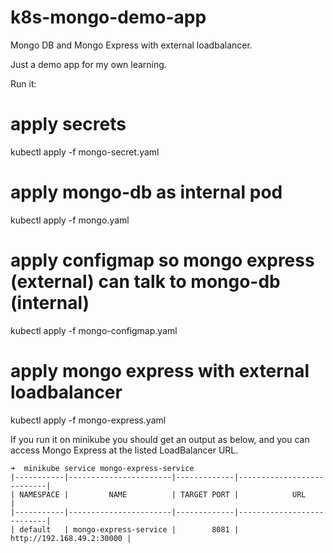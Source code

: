 # k8s-mongo-demo-app
Mongo DB and Mongo Express with external loadbalancer. 

Just a demo app for my own learning.

Run it: 

# apply secrets
kubectl apply -f mongo-secret.yaml

# apply mongo-db as internal pod 
kubectl apply -f mongo.yaml

# apply configmap so mongo express (external) can talk to mongo-db (internal)
kubectl apply -f mongo-configmap.yaml

# apply mongo express with external loadbalancer
kubectl apply -f mongo-express.yaml

If you run it on minikube you should get an output as below, and you can access Mongo Express at the listed LoadBalancer URL. 

```
➜  minikube service mongo-express-service
|-----------|-----------------------|-------------|---------------------------|
| NAMESPACE |         NAME          | TARGET PORT |            URL            |
|-----------|-----------------------|-------------|---------------------------|
| default   | mongo-express-service |        8081 | http://192.168.49.2:30000 |
```
